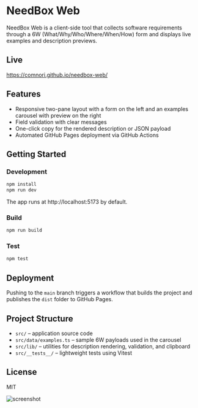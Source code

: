 # NeedBox Web

NeedBox Web is a client-side tool that collects software requirements through a 6W (What/Why/Who/Where/When/How) form and displays live examples and description previews.

## Live

https://comnori.github.io/needbox-web/

## Features

- Responsive two-pane layout with a form on the left and an examples carousel with preview on the right
- Field validation with clear messages
- One-click copy for the rendered description or JSON payload
- Automated GitHub Pages deployment via GitHub Actions

## Getting Started

### Development

```bash
npm install
npm run dev
```

The app runs at http://localhost:5173 by default.

### Build

```bash
npm run build
```

### Test

```bash
npm test
```

## Deployment

Pushing to the `main` branch triggers a workflow that builds the project and publishes the `dist` folder to GitHub Pages.

## Project Structure

- `src/` – application source code
- `src/data/examples.ts` – sample 6W payloads used in the carousel
- `src/lib/` – utilities for description rendering, validation, and clipboard
- `src/__tests__/` – lightweight tests using Vitest

## License

MIT

![screenshot](docs/screenshot.png)
